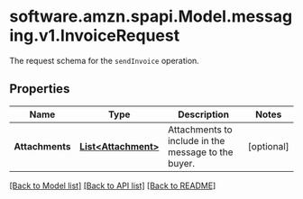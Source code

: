 # software.amzn.spapi.Model.messaging.v1.InvoiceRequest
The request schema for the `sendInvoice` operation.

## Properties

Name | Type | Description | Notes
------------ | ------------- | ------------- | -------------
**Attachments** | [**List&lt;Attachment&gt;**](Attachment.md) | Attachments to include in the message to the buyer. | [optional] 

[[Back to Model list]](../README.md#documentation-for-models) [[Back to API list]](../README.md#documentation-for-api-endpoints) [[Back to README]](../README.md)

